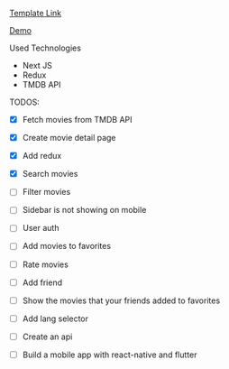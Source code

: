 <a href="https://github.com/mazyar1128/tailwindcss-movie-dashboard" target="_blank">Template Link</a>

<a href="movieapp.amddns.com" target="_blank">Demo</a>

Used Technologies

- Next JS
- Redux
- TMDB API

TODOS:

- [x] Fetch movies from TMDB API
- [x] Create movie detail page
- [x] Add redux
- [x] Search movies
- [ ] Filter movies
- [ ] Sidebar is not showing on mobile
- [ ] User auth
- [ ] Add movies to favorites
- [ ] Rate movies
- [ ] Add friend
- [ ] Show the movies that your friends added to favorites
- [ ] Add lang selector
- [ ] Create an api
- [ ] Build a mobile app with react-native and flutter

